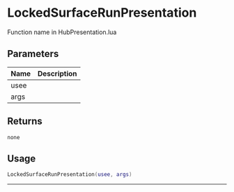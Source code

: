 # LockedSurfaceRunPresentation

Function name in HubPresentation.lua

## Parameters

| Name | Description |
| ---- | ----------- |
| usee |             |
| args |             |

## Returns

`none`

## Usage

```lua
LockedSurfaceRunPresentation(usee, args)
```

---
